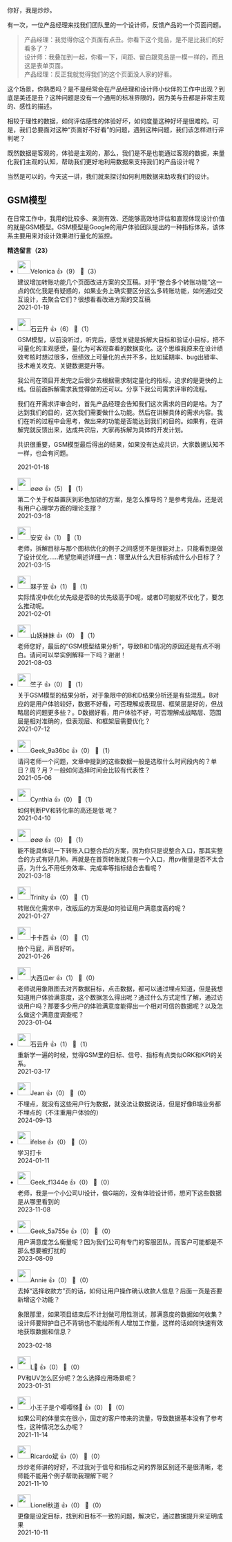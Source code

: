 你好，我是炒炒。

有一次，一位产品经理来找我们团队里的一个设计师，反馈产品的一个页面问题。

> 产品经理：我觉得你这个页面有点丑。你看下这个竞品，是不是比我们的好看多了？  
> 设计师：我叠加到一起，你看一下，间距、留白跟竞品是一模一样的，而且这是表单页面。  
> 产品经理：反正我就觉得我们的这个页面没人家的好看。

这个场景，你熟悉吗？是不是经常会在产品经理和设计师小伙伴的工作中出现？到底是美还是丑？这种问题是没有一个通用的标准界限的，因为美与丑都是非常主观的、感性的描述。

相较于理性的数据，如何评估感性的体验好坏，如何度量这种好坏是很难的。可是，我们总要面对这种“页面好不好看”的问题，遇到这种问题，我们该怎样进行评判呢？

既然数据是客观的，体验是主观的，那么，我们是不是也能通过客观的数据，来量化我们主观的认知，帮助我们更好地利用数据来支持我们的产品设计呢？

当然是可以的，今天这一讲，我们就来探讨如何利用数据来助攻我们的设计。

## GSM模型

在日常工作中，我用的比较多、亲测有效、还能够高效地评估和直观体现设计价值的就是GSM模型。GSM模型是Google的用户体验团队提出的一种指标体系，该体系主要用来对设计效果进行量化的监控。
<div><strong>精选留言（23）</strong></div><ul>
<li><img src="https://static001.geekbang.org/account/avatar/00/24/72/99/b1fb9a9f.jpg" width="30px"><span>Velonica</span> 👍（9） 💬（3）<div>建议增加转账功能几个页面改进方案的交互稿。对于“整合多个转账功能”这一点的优化我是有疑惑的，如果业务上确实要区分这么多转账功能，如何通过交互设计，去聚合它们？很想看看改进方案的交互稿</div>2021-01-19</li><br/><li><img src="https://static001.geekbang.org/account/avatar/00/0f/a0/c3/c5db35df.jpg" width="30px"><span>石云升</span> 👍（6） 💬（1）<div>GSM模型，以前没听过，听完后，感觉关键是拆解大目标和验证小目标，把不可量化的主观感受，量化为可客观查看的数据变化。这个思维我原来在设计绩效考核时想过很多，但绩效上可量化的点并不多，比如延期率、bug出错率、技术难关攻克、关键数据提升等。 

我公司在项目开发完之后很少去根据需求制定量化的指标，追求的是更快的上线。但前面拆解需求我觉得做的还可以。分享下我公司需求评审的流程。

我们在开需求评审会时，首先产品经理会告知我们这次需求的目的是啥。为了达到我们的目的，这次我们需要做什么功能。然后在讲解具体的需求内容。我们在听的过程中会思考，做出来的功能是否能达到我们的目的。如果有，在讲解完就反馈出来，达成共识后，大家再拆解为具体的开发计划。

共识很重要，GSM模型最后得出的结果，如果没有达成共识，大家数据认知不一样，也会有问题。</div>2021-01-18</li><br/><li><img src="https://static001.geekbang.org/account/avatar/00/23/da/c4/8f413f73.jpg" width="30px"><span>∅∅∅</span> 👍（5） 💬（1）<div>第二个关于权益置灰到彩色加锁的方案，是怎么推导的？是参考竞品，还是说有用户心理学方面的理论支撑？</div>2021-03-18</li><br/><li><img src="https://static001.geekbang.org/account/avatar/00/24/bd/7d/af0215ef.jpg" width="30px"><span>安安</span> 👍（1） 💬（1）<div>老师，拆解目标与那个图标优化的例子之间感觉不是很能对上，只能看到是做了设计优化……希望您阐述详细一点：哪里从什么大目标拆成什么小目标了？</div>2021-03-15</li><br/><li><img src="https://static001.geekbang.org/account/avatar/00/24/dc/94/29530817.jpg" width="30px"><span>槑子笠</span> 👍（1） 💬（1）<div>实际情况中优化优先级是否B的优先级高于D呢，或者D可能就不优化了，要怎么推动呢。</div>2021-02-01</li><br/><li><img src="https://static001.geekbang.org/account/avatar/00/28/53/4a/7aa73747.jpg" width="30px"><span>山妖妹妹</span> 👍（0） 💬（1）<div>老师您好，最后的“GSM模型结果分析”，导致B和D情况的原因还是有点不明白。请问可以举实例解释一下吗？谢谢！</div>2021-08-03</li><br/><li><img src="https://static001.geekbang.org/account/avatar/00/21/64/d9/d355616a.jpg" width="30px"><span>竺子</span> 👍（0） 💬（1）<div>关于GSM模型的结果分析，对于象限中的B和D结果分析还是有些混乱。B对应的是用户体验较好，数据不好看，可否理解成表现层、框架层是好的，但战略层的问题更多些？。D数据好看，用户体验不好，可否理解成战略层、范围层是相对准确的，但表现层、和框架层需要优化？</div>2021-07-12</li><br/><li><img src="https://static001.geekbang.org/account/avatar/00/24/a9/09/9b05ead6.jpg" width="30px"><span>Geek_9a36bc</span> 👍（0） 💬（1）<div>请问老师一个问题，文章中提到的这些数据一般是选取什么时间段内的？单日？周？月？一般如何选择时间会比较有代表性？</div>2021-05-06</li><br/><li><img src="https://static001.geekbang.org/account/avatar/00/14/9c/e4/7eee73de.jpg" width="30px"><span>Cynthia</span> 👍（0） 💬（1）<div>如何判断PV和转化率的高还是低 呢？</div>2021-04-10</li><br/><li><img src="https://static001.geekbang.org/account/avatar/00/23/da/c4/8f413f73.jpg" width="30px"><span>∅∅∅</span> 👍（0） 💬（1）<div>能不能具体说一下转账入口整合后的方案，因为你只是说整合入口，那其实整合的方式有好几种。再就是在首页转账就只有一个入口，用pv衡量是否不太合适，为什么不用任务效率、完成率等指标结合去看呢？</div>2021-03-18</li><br/><li><img src="https://static001.geekbang.org/account/avatar/00/24/dd/16/08a4602e.jpg" width="30px"><span>Trinity</span> 👍（0） 💬（1）<div>转账优化需求中，改版后的方案是如何验证用户满意度高的呢？</div>2021-01-27</li><br/><li><img src="https://static001.geekbang.org/account/avatar/00/25/04/6d/5744a843.jpg" width="30px"><span>卡卡西</span> 👍（0） 💬（1）<div>拍个马屁，声音好听。</div>2021-01-26</li><br/><li><img src="https://static001.geekbang.org/account/avatar/00/2a/0b/2f/2870b38c.jpg" width="30px"><span>大西瓜er</span> 👍（1） 💬（0）<div>老师说用象限图去对齐数据目标，点击数据，都可以通过埋点知道，但是我想知道用户体验满意度，这个数据怎么得出呢？通过什么方式定性了解，通过访谈用户吗？那要多少用户的体验满意度能得出一个相对可信的数据呢？以及怎么做这个满意度调查呢？</div>2023-01-04</li><br/><li><img src="https://static001.geekbang.org/account/avatar/00/0f/a0/c3/c5db35df.jpg" width="30px"><span>石云升</span> 👍（1） 💬（1）<div>重新学一遍的时候，觉得GSM里的目标、信号、指标有点类似ORK和KPI的关系。</div>2021-03-17</li><br/><li><img src="https://static001.geekbang.org/account/avatar/00/3b/47/a9/1d9ce34f.jpg" width="30px"><span>Jean</span> 👍（0） 💬（0）<div>不埋点，就没有这些用户行为数据，就没法让数据说话，但是好像B端业务都不埋点的（不注重用户体验的）</div>2024-09-13</li><br/><li><img src="https://static001.geekbang.org/account/avatar/00/26/eb/d7/90391376.jpg" width="30px"><span>ifelse</span> 👍（0） 💬（0）<div>学习打卡</div>2024-01-11</li><br/><li><img src="https://thirdwx.qlogo.cn/mmopen/vi_32/nFs565LNBHMhqiaSq9509iaicFvHN05DrZGZn2FFVvfRu2U5CYDwYfmGwuAciamG5bDlDMu75g5mTluvR42THhp6GbEw6OkAYvdjkNevjNABB30/132" width="30px"><span>Geek_f1344e</span> 👍（0） 💬（0）<div>老师，我是一个小公司UI设计，做G端的，没有体验设计师，想问下这些数据是从哪里看到的</div>2023-11-08</li><br/><li><img src="" width="30px"><span>Geek_5a755e</span> 👍（0） 💬（0）<div>用户满意度怎么衡量呢？因为我们公司有专门的客服团队，而客户可能都是不那么想要被打扰的</div>2023-08-09</li><br/><li><img src="https://static001.geekbang.org/account/avatar/00/2d/bd/0c/d39b7952.jpg" width="30px"><span>Annie</span> 👍（0） 💬（0）<div>去掉“选择收款方”页的话，如何让用户操作确认收款人信息？后面一页是否要新增这个功能？

象限那里，如果项目结束后不计划做可用性测试，那满意度的数据如何收集？设计师要辩护自己不背锅也不能给所有人增加工作量，这样的话如何快速有效地获取数据和信息？</div>2023-02-18</li><br/><li><img src="https://static001.geekbang.org/account/avatar/00/25/2a/5e/61a73c8b.jpg" width="30px"><span>L⃣</span> 👍（0） 💬（0）<div>PV和UV怎么区分呢？怎么选择应用场景呢？</div>2023-01-31</li><br/><li><img src="https://static001.geekbang.org/account/avatar/00/25/3c/2a/06975151.jpg" width="30px"><span>小王子是个嘤嘤怪🥳</span> 👍（0） 💬（0）<div>如果公司的体量实在很小，固定的客户带来的流量，导致数据基本没有了参考性，这种情况怎么办呢？</div>2021-11-14</li><br/><li><img src="https://static001.geekbang.org/account/avatar/00/2a/17/65/ee84b458.jpg" width="30px"><span>Ricardo斌</span> 👍（0） 💬（0）<div>炒炒老师讲的好好，不过我对于信号和指标之间的界限区别还不是很清晰，老师能不能用个例子帮助我理解下呢？</div>2021-11-10</li><br/><li><img src="https://static001.geekbang.org/account/avatar/00/1a/17/85/df32e54f.jpg" width="30px"><span>Lionel秋道</span> 👍（0） 💬（0）<div>更像是设定目标，找到和目标不一致的问题，解决它，通过数据提升来证明成果</div>2021-10-11</li><br/>
</ul>